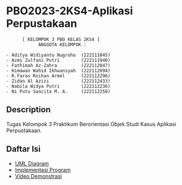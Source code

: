 # PBO2023-2KS4-Aplikasi Perpustakaan

```
      [ KELOMPOK 3 PBO KELAS 2KS4 ]
            ANGGOTA KELOMPOK :

- Aditya Widiyanto Nugroho  (222111845)
- Azmi Zulfani Putri        (222111940)
- Fathimah Az-Zahra         (222112047)
- Himawan Wahid Ikhwansyah  (222112094)
- R.Faras Roihan Armel      (222112296)
- Zidan Al Azizi            (222112433)
- Nabila Widya Putri        (222112236)
- Ni Putu Sancita M. A.     (222112258)
```
## Description
Tugas Kelompok 3 Praktikum Berorientasi Objek Studi Kasus Aplikasi Perpustakaan.

## Daftar Isi
- [UML Diagram](https://gitlab.com/Hima-1/pbo2023-2ks4-aplikasi-perpustakaan/-/tree/main/UML%20Diagram)
- [Implementasi Program](https://gitlab.com/Hima-1/pbo2023-2ks4-aplikasi-perpustakaan/-/tree/main/librify)
- [Video Demonstrasi](https://drive.google.com/file/d/1g_7sJhPFyIIlsUwdjTNbou0KUIeGUcYA/view?usp=sharing)
